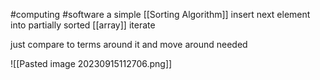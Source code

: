 #computing #software 
a simple [[Sorting Algorithm]]
insert next element into partially sorted [[array]]
iterate

just compare to terms around it and move around needed

![[Pasted image 20230915112706.png]]
